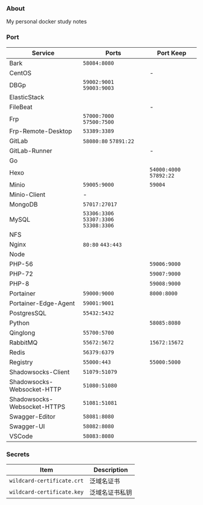 ### About

My personal docker study notes



### Port

| Service                     | Ports                                   | Port Keep               |
| --------------------------- | --------------------------------------- | ----------------------- |
| Bark                        | `58084:8080`                            |                         |
| CentOS                      |                                         | -                       |
| DBGp                        | `59002:9001`  `59003:9003`              |                         |
| ElasticStack                |                                         |                         |
| FileBeat                    |                                         | -                       |
| Frp                         | `57000:7000`  `57500:7500`              |                         |
| Frp-Remote-Desktop          | `53389:3389`                            |                         |
| GitLab                      | `58080:80`  `57891:22`                  |                         |
| GitLab-Runner               |                                         | -                       |
| Go                          |                                         |                         |
| Hexo                        |                                         | `54000:4000` `57892:22` |
| Minio                       | `59005:9000`                            | `59004`                 |
| Minio-Client                | -                                       |                         |
| MongoDB                     | `57017:27017`                           |                         |
| MySQL                       | `53306:3306`  `53307:3306` `53308:3306` |                         |
| NFS                         |                                         |                         |
| Nginx                       | `80:80`  `443:443`                      |                         |
| Node                        |                                         |                         |
| PHP-56                      |                                         | `59006:9000`            |
| PHP-72                      |                                         | `59007:9000`            |
| PHP-8                       |                                         | `59008:9000`            |
| Portainer                   | `59000:9000`                            | `8000:8000`             |
| Portainer-Edge-Agent        | `59001:9001`                            |                         |
| PostgresSQL                 | `55432:5432`                            |                         |
| Python                      |                                         | `58085:8080`            |
| Qinglong                    | `55700:5700`                            |                         |
| RabbitMQ                    | `55672:5672`                            | `15672:15672`           |
| Redis                       | `56379:6379`                            |                         |
| Registry                    | `55000:443`                             | `55000:5000`            |
| Shadowsocks-Client          | `51079:51079`                           |                         |
| Shadowsocks-Websocket-HTTP  | `51080:51080`                           |                         |
| Shadowsocks-Websocket-HTTPS | `51081:51081`                           |                         |
| Swagger-Editor              | `58081:8080`                            |                         |
| Swagger-UI                  | `58082:8080`                            |                         |
| VSCode                      | `58083:8080`                            |                         |



### Secrets

| Item                       | Description    |
| -------------------------- | -------------- |
| `wildcard-certificate.crt` | 泛域名证书     |
| `wildcard-certificate.key` | 泛域名证书私钥 |

